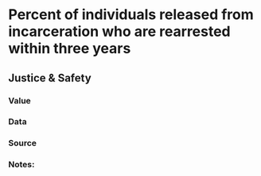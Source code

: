 # Percent of individuals released from incarceration who are rearrested within three years

## Justice & Safety

### Value

### Data

### Source

### Notes: